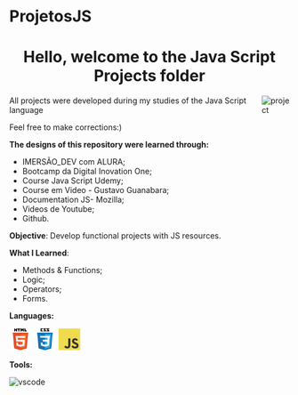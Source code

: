 # ProjetosJS

<h1 align="center">Hello, welcome to the Java Script Projects folder</h1>

<img align="right" src="https://i.ibb.co/kDx649f/escrita-de-conteudo.png" alt="project" width="50" height="50"/>


<p> All projects were developed during my studies of the Java Script language</p>

<p> Feel free to make corrections:)<p>

**The designs of this repository were learned through:**
* IMERSÃO_DEV com ALURA;
* Bootcamp da Digital Inovation One;
* Course Java Script Udemy;
* Course em Video - Gustavo Guanabara;
* Documentation JS- Mozilla;
* Videos de Youtube;
* Github.

**Objective**:
Develop functional projects with JS resources.

**What I Learned**:
* Methods & Functions;
* Logic;
* Operators;
* Forms.

**Languages:**
 
<p align="left">
<img src="https://raw.githubusercontent.com/devicons/devicon/master/icons/html5/html5-original-wordmark.svg" alt="html5" width="40" height="40"/> 
<img src="https://raw.githubusercontent.com/devicons/devicon/master/icons/css3/css3-original-wordmark.svg" alt="css3" width="40" height="40"/> 
<img src="https://raw.githubusercontent.com/devicons/devicon/master/icons/javascript/javascript-original.svg" alt="javascript" width="40" height="40"/>
 
**Tools:**
<p align="left">
<img src="https://i.ibb.co/qRxV2fK/download.png" alt="vscode" width="40" height="40"/>
